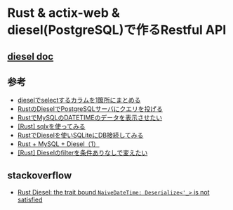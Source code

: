 # Rust & actix-web & diesel(PostgreSQL)で作るRestful API

## [diesel doc](https://docs.rs/diesel/latest/diesel/index.html)

## 参考

* [dieselでselectするカラムを1箇所にまとめる](https://keens.github.io/blog/2019/12/07/dieseldeselectsurukaramuwo1tsunimatomeru/)
* [RustのDieselでPostgreSQLサーバにクエリを投げる](https://qiita.com/showchan33/items/ee9fd7c0cc2e04587a23)
* [RustでMySQLのDATETIMEのデータを表示させたい](https://teratail.com/questions/333506?sort=3)
* [[Rust] sqlxを使ってみる](https://qiita.com/yagince/items/ffbff7d15420be1fc411)
* [RustでDieselを使いSQLiteにDB接続してみる](https://qiita.com/84zume/items/cbecbe2ddb79817a90a2)
* [Rust + MySQL + Diesel（1）](https://ozway.jp/2020/10/rust-mysql-diesel%EF%BC%881%EF%BC%89/#Diesel%E3%81%AE%E5%B0%8E%E5%85%A5)
* [[Rust] Dieselのfilterを条件ありなしで変えたい](https://qiita.com/yagince/items/1b279a2f29ea1cb2399c)

## stackoverflow

* [Rust Diesel: the trait bound `NaiveDateTime: Deserialize<'_>` is not satisfied](https://stackoverflow.com/questions/65378524/rust-diesel-the-trait-bound-naivedatetime-deserialize-is-not-satisfied)